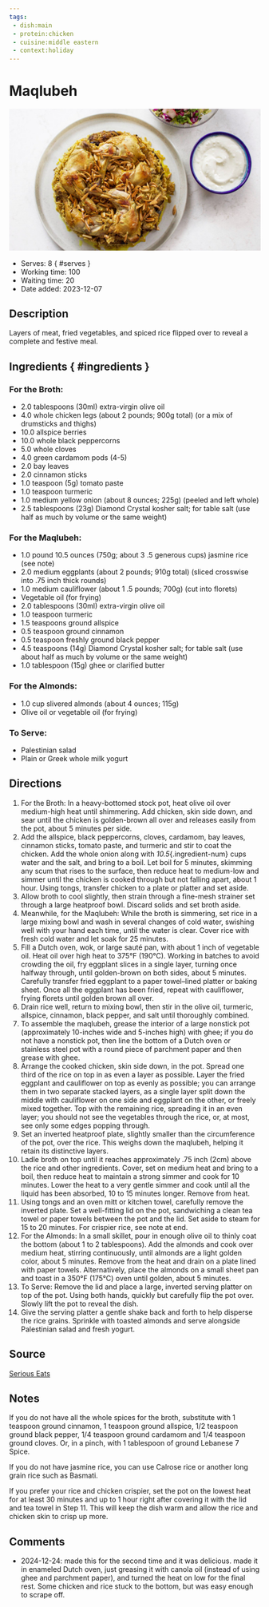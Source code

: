 ```yaml
---
tags:
 - dish:main
 - protein:chicken
 - cuisine:middle eastern
 - context:holiday
---
```


# Maqlubeh

![Recipe picture](../images/maqlubeh-0.jpg)

- Serves: 8
{ #serves }
- Working time: 100
- Waiting time: 20
- Date added: 2023-12-07

## Description

Layers of meat, fried vegetables, and spiced rice flipped over to reveal a complete and festive meal.

## Ingredients { #ingredients }

### For the Broth: 
- 2.0 tablespoons (30ml) extra-virgin olive oil 
- 4.0 whole chicken legs (about 2 pounds; 900g total) (or a mix of drumsticks and thighs)
- 10.0 allspice berries 
- 10.0 whole black peppercorns 
- 5.0 whole cloves 
- 4.0 green cardamom pods (4-5)
- 2.0 bay leaves 
- 2.0 cinnamon sticks 
- 1.0 teaspoon (5g) tomato paste 
- 1.0 teaspoon turmeric 
- 1.0 medium yellow onion (about 8 ounces; 225g) (peeled and left whole)
- 2.5 tablespoons (23g) Diamond Crystal kosher salt; for table salt (use half as much by volume or the same weight)
### For the Maqlubeh: 
- 1.0 pound 10.5 ounces (750g; about 3 .5 generous cups) jasmine rice (see note)
- 2.0 medium eggplants (about 2 pounds; 910g total) (sliced crosswise into .75 inch thick rounds)
- 1.0 medium cauliflower (about 1 .5 pounds; 700g) (cut into florets)
- Vegetable oil (for frying)
- 2.0 tablespoons (30ml) extra-virgin olive oil 
- 1.0 teaspoon turmeric 
- 1.5 teaspoons ground allspice 
- 0.5 teaspoon ground cinnamon 
- 0.5 teaspoon freshly ground black pepper 
- 4.5 teaspoons ​​(14g) Diamond Crystal kosher salt; for table salt (use about half as much by volume or the same weight)
- 1.0 tablespoon (15g) ghee or clarified butter 
### For the Almonds: 
- 1.0 cup slivered almonds (about 4 ounces; 115g)
- Olive oil or vegetable oil (for frying)
### To Serve: 
- Palestinian salad 
- Plain or Greek whole milk yogurt 

## Directions

1. For the Broth: In a heavy-bottomed stock pot, heat olive oil over medium-high heat until shimmering. Add chicken, skin side down, and sear until the chicken is golden-brown all over and releases easily from the pot, about 5 minutes per side.
2. Add the allspice, black peppercorns, cloves, cardamom, bay leaves, cinnamon sticks, tomato paste, and turmeric and stir to coat the chicken. Add the whole onion along with *10.5*{.ingredient-num} cups water and the salt, and bring to a boil. Let boil for 5 minutes, skimming any scum that rises to the surface, then reduce heat to medium-low and simmer until the chicken is cooked through but not falling apart, about 1 hour. Using tongs, transfer chicken to a plate or platter and set aside.
3. Allow broth to cool slightly, then strain through a fine-mesh strainer set through a large heatproof bowl. Discard solids and set broth aside.
4. Meanwhile, for the Maqlubeh: While the broth is simmering, set rice in a large mixing bowl and wash in several changes of cold water, swishing well with your hand each time, until the water is clear. Cover rice with fresh cold water and let soak for 25 minutes.
5. Fill a Dutch oven, wok, or large sauté pan, with about 1 inch of vegetable oil. Heat oil over high heat to 375°F (190°C). Working in batches to avoid crowding the oil, fry eggplant slices in a single layer, turning once halfway through, until golden-brown on both sides, about 5 minutes. Carefully transfer fried eggplant to a paper towel–lined platter or baking sheet. Once all the eggplant has been fried, repeat with cauliflower, frying florets until golden brown all over.
6. Drain rice well, return to mixing bowl, then stir in the olive oil, turmeric, allspice, cinnamon, black pepper, and salt until thoroughly combined.
7. To assemble the maqlubeh, grease the interior of a large nonstick pot (approximately 10-inches wide and 5-inches high) with ghee; if you do not have a nonstick pot, then line the bottom of a Dutch oven or stainless steel pot with a round piece of parchment paper and then grease with ghee.
8. Arrange the cooked chicken, skin side down, in the pot. Spread one third of the rice on top in as even a layer as possible. Layer the fried eggplant and cauliflower on top as evenly as possible; you can arrange them in two separate stacked layers, as a single layer split down the middle with cauliflower on one side and eggplant on the other, or freely mixed together. Top with the remaining rice, spreading it in an even layer; you should not see the vegetables through the rice, or, at most, see only some edges popping through.
9. Set an inverted heatproof plate, slightly smaller than the circumference of the pot, over the rice. This weighs down the maqlubeh, helping it retain its distinctive layers.
10. Ladle broth on top until it reaches approximately .75 inch (2cm) above the rice and other ingredients. Cover, set on medium heat and bring to a boil, then reduce heat to maintain a strong simmer and cook for 10 minutes. Lower the heat to a very gentle simmer and cook until all the liquid has been absorbed, 10 to 15 minutes longer. Remove from heat.
11. Using tongs and an oven mitt or kitchen towel, carefully remove the inverted plate. Set a well-fitting lid on the pot, sandwiching a clean tea towel or paper towels between the pot and the lid. Set aside to steam for 15 to 20 minutes. For crispier rice, see note at end.
12. For the Almonds: In a small skillet, pour in enough olive oil to thinly coat the bottom (about 1 to 2 tablespoons). Add the almonds and cook over medium heat, stirring continuously, until almonds are a light golden color, about 5 minutes. Remove from the heat and drain on a plate lined with paper towels. Alternatively, place the almonds on a small sheet pan and toast in a 350°F (175°C) oven until golden, about 5 minutes.
13. To Serve: Remove the lid and place a large, inverted serving platter on top of the pot. Using both hands, quickly but carefully flip the pot over. Slowly lift the pot to reveal the dish.
14. Give the serving platter a gentle shake back and forth to help disperse the rice grains. Sprinkle with toasted almonds and serve alongside Palestinian salad and fresh yogurt.

## Source

[Serious Eats](https://www.seriouseats.com/maqlubeh-recipe-5704126)

##  Notes

If you do not have all the whole spices for the broth, substitute with 1 teaspoon ground cinnamon, 1 teaspoon ground allspice, 1/2 teaspoon ground black pepper, 1/4 teaspoon ground cardamom and 1/4 teaspoon ground cloves. Or, in a pinch, with 1 tablespoon of ground Lebanese 7 Spice.

If you do not have jasmine rice, you can use Calrose rice or another long grain rice such as Basmati. 

If you prefer your rice and chicken crispier, set the pot on the lowest heat for at least 30 minutes and up to 1 hour right after covering it with the lid and tea towel in Step 11. This will keep the dish warm and allow the rice and chicken skin to crisp up more.  

## Comments

- 2024-12-24: made this for the second time and it was delicious. made it in enameled Dutch oven, just greasing it with canola oil (instead of using ghee and parchment paper), and turned the heat on low for the final rest. Some chicken and rice stuck to the bottom, but was easy enough to scrape off.
